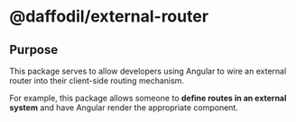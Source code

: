 # @daffodil/external-router

## Purpose
This package serves to allow developers using Angular to wire an external router into their client-side routing mechanism. 

For example, this package allows someone to **define routes in an external system** and have Angular render the appropriate component.